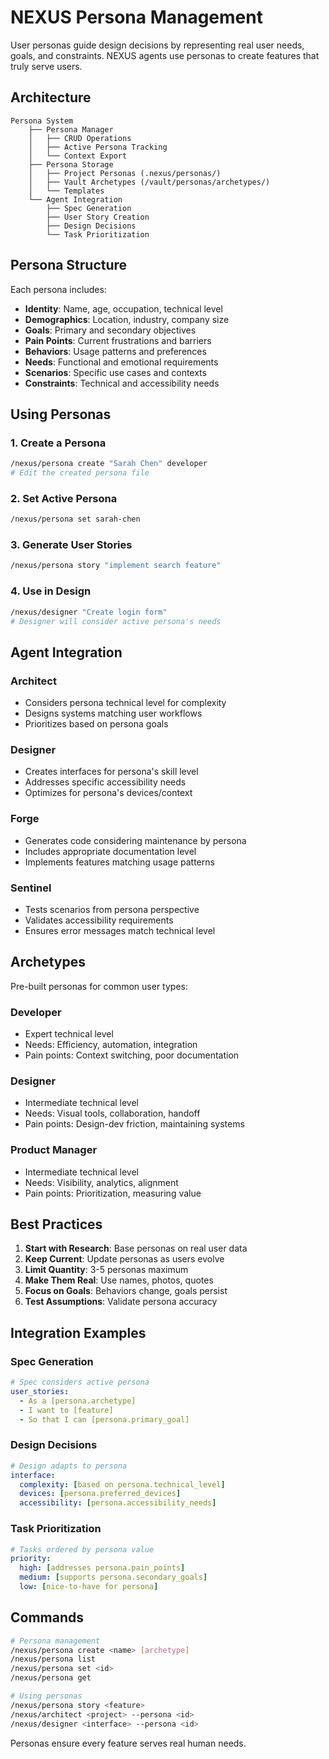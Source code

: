 # NEXUS Persona Management

User personas guide design decisions by representing real user needs, goals, and constraints. NEXUS agents use personas to create features that truly serve users.

## Architecture

```
Persona System
    ├── Persona Manager
    │   ├── CRUD Operations
    │   ├── Active Persona Tracking
    │   └── Context Export
    ├── Persona Storage
    │   ├── Project Personas (.nexus/personas/)
    │   ├── Vault Archetypes (/vault/personas/archetypes/)
    │   └── Templates
    └── Agent Integration
        ├── Spec Generation
        ├── User Story Creation
        ├── Design Decisions
        └── Task Prioritization
```

## Persona Structure

Each persona includes:
- **Identity**: Name, age, occupation, technical level
- **Demographics**: Location, industry, company size
- **Goals**: Primary and secondary objectives
- **Pain Points**: Current frustrations and barriers
- **Behaviors**: Usage patterns and preferences
- **Needs**: Functional and emotional requirements
- **Scenarios**: Specific use cases and contexts
- **Constraints**: Technical and accessibility needs

## Using Personas

### 1. Create a Persona
```bash
/nexus/persona create "Sarah Chen" developer
# Edit the created persona file
```

### 2. Set Active Persona
```bash
/nexus/persona set sarah-chen
```

### 3. Generate User Stories
```bash
/nexus/persona story "implement search feature"
```

### 4. Use in Design
```bash
/nexus/designer "Create login form"
# Designer will consider active persona's needs
```

## Agent Integration

### Architect
- Considers persona technical level for complexity
- Designs systems matching user workflows
- Prioritizes based on persona goals

### Designer
- Creates interfaces for persona's skill level
- Addresses specific accessibility needs
- Optimizes for persona's devices/context

### Forge
- Generates code considering maintenance by persona
- Includes appropriate documentation level
- Implements features matching usage patterns

### Sentinel
- Tests scenarios from persona perspective
- Validates accessibility requirements
- Ensures error messages match technical level

## Archetypes

Pre-built personas for common user types:

### Developer
- Expert technical level
- Needs: Efficiency, automation, integration
- Pain points: Context switching, poor documentation

### Designer
- Intermediate technical level
- Needs: Visual tools, collaboration, handoff
- Pain points: Design-dev friction, maintaining systems

### Product Manager
- Intermediate technical level
- Needs: Visibility, analytics, alignment
- Pain points: Prioritization, measuring value

## Best Practices

1. **Start with Research**: Base personas on real user data
2. **Keep Current**: Update personas as users evolve
3. **Limit Quantity**: 3-5 personas maximum
4. **Make Them Real**: Use names, photos, quotes
5. **Focus on Goals**: Behaviors change, goals persist
6. **Test Assumptions**: Validate persona accuracy

## Integration Examples

### Spec Generation
```yaml
# Spec considers active persona
user_stories:
  - As a [persona.archetype]
  - I want to [feature]
  - So that I can [persona.primary_goal]
```

### Design Decisions
```yaml
# Design adapts to persona
interface:
  complexity: [based on persona.technical_level]
  devices: [persona.preferred_devices]
  accessibility: [persona.accessibility_needs]
```

### Task Prioritization
```yaml
# Tasks ordered by persona value
priority:
  high: [addresses persona.pain_points]
  medium: [supports persona.secondary_goals]
  low: [nice-to-have for persona]
```

## Commands

```bash
# Persona management
/nexus/persona create <name> [archetype]
/nexus/persona list
/nexus/persona set <id>
/nexus/persona get

# Using personas
/nexus/persona story <feature>
/nexus/architect <project> --persona <id>
/nexus/designer <interface> --persona <id>
```

Personas ensure every feature serves real human needs.